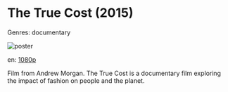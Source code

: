 # The True Cost (2015)

Genres: documentary

![poster](http://image.tmdb.org/t/p/w500/jEFRCIfuYB6vWbJ8bghRRFoPEQp.jpg)

en:
  [1080p](magnet:?xt=urn:btih:ecc810501c8bef6c1e0e2a27f1069858199eeb2a&dn=The+True+Cost+(2015)+%5B1080p%5D&tr=udp%3A%2F%2Ftracker.yify-torrents.com%2Fannounce&tr=udp%3A%2F%2Fopen.demonii.com%3A1337&tr=udp%3A%2F%2Fexodus.desync.com%3A6969&tr=udp%3A%2F%2Ftracker.istole.it%3A80&tr=udp%3A%2F%2Ftracker.publicbt.com%3A80&tr=udp%3A%2F%2Ftracker.openbittorrent.com%3A80&tr=udp%3A%2F%2Ftracker.leechers-paradise.org%3A6969&tr=udp%3A%2F%2F9.rarbg.com%3A2710&tr=udp%3A%2F%2Fp4p.arenabg.ch%3A1337&tr=udp%3A%2F%2Fp4p.arenabg.com%3A1337&tr=udp%3A%2F%2Ftracker.coppersurfer.tk%3A6969)
  


Film from Andrew Morgan.  The True Cost is a documentary film exploring the impact of fashion on people and the planet.